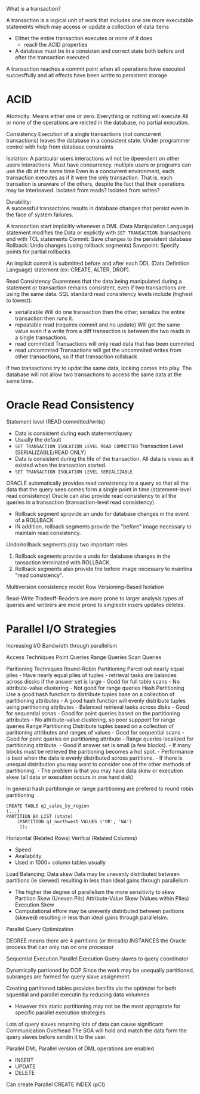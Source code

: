 What is a transaction?

A transaction is a logical unit of work that includes one ore more executable statements which may access or update a collection of data items
- EIther the entire transaction executes or none of it does
  - reacll the ACID properties
- A database must be in a consisten and correct state both before and after the transaction executed.

A transaction reaches a commit point when all operations have executed succesffully and all effects have been writte to persistent storage.

ACID
====
Atomicity: Means either one or zero.  Everything or nothing will execute
    All or none of the operations are relcted in the database, no partial execution.

Consistency 
  Execution of a single transactions (not concurrent transactions) leaves the database in a consistent state.  Under programmer control with help from database constraints

Isolation: A particular users interactions wil not be dpeendent on other users interactions.
    Must have concurrency. multiple users or programs can use the db at the same time
    Even in a concurrent environment, each transaction executes as if it were the only transaction.  That is, each transation is unaware of the others, despite the fact that their operations may be interleaved.
    Isolated from reads? Isolated from writes?

Durability:  
    A successful transactions results in database changes that persist even in the face of system failures.


A transaction start implicitly whenever a DML (Data Manipulation Language) statement modifies the Data or explictly with `SET TRANSACTION`.
transactions end with TCL statements
    Commit: Save changes to the persistent database
    Rollback: Undo changes (using rollback segments)
    Savepoint: Specify points for partial rollbacks

An implicit commit is submitted before and after each DDL (Data Definition Language) statement (ex: CREATE, ALTER, DROP).

Read Consistency
Guarentees that the data being manipulated during a statement or transaction remains consistent, even if two transactions are using the same data.
SQL standard read consistency levels include (highest to lowest):
- serializable 
  Will do one transaction then the other, serializs the entire transaction then runs it.
- repeatable read (requires commit and no update)
  Will get the same value even if a write from a diff transaction is between the two reads in a single transactions.
- read committed
  Transactions will only read data that has been commited
- read uncommited
  Transactions will get the uncommited writes from other transactions, so if that transaction rollsback

If two transactions try to updat the same data, locking comes into play.
The database will not allow two transactions to access the same data at the same time.


# Oracle Read Consistency

Statement level (READ committed/write)
- Data is consistent during each statement/query
- Usually the default
- `SET TRANSACTION ISOLATION LEVEL READ COMMITTED`
Transaction Level (SERIALIZABLE/READ ONLY)
- Data is consistent during the life of the transaction.  All data is views as it existed when the transaction started.
- `SET TRANSACTION ISOLATION LEVEL SERIALIZABLE`

ORACLE automatically provides read consistency to a query so that all the data that the query sees comes form a single point in time (statement-level read consistency)
Oracle can also provide read consistency to all the queries in a transaction (transaction-level read consistency)
- Rollback segment sprovide an undo for database changes in the event of a ROLLBACK
- IN addition, rollback segments provide the "before" image necessary to maintain read consistency.


Undo/rollback segments play two important roles
1. Rollback segments provide a undo for database changes in the tansaction terminated with ROLLBACK.
2. Rollback segments also provide the before image necessary to maintina "read consistency".

Multiversion consistency model
Row Versioning-Based Isolation

Read-Write Tradeoff-Readers are more prone to larger analysis types of queries and writeers are more prone to singleotn insers updates deletes.


Parallel I/O Strategies
=======================

Increasing I/O Bandwidth through parallelism

Access Techniques
    Point Queries
    Range Queries
    Scan Queries

Paritioning Techniques
    Round-Robin Partitioning
        Parcel out nearly equal piles
        - Have nearly equal piles of tuples
        - retrieval tasks are balances across dissks if the answer set is large
        - Godd for full table scans
        - No attribute-value clustering
        - Not good for range queries
    Hash Partitioning
        Use a good hash function to distribute tuples base on a collection of partitioning attributes
        - A good hash function will evenly distribute tuples using partitioning attributes
        - Balanced retrieval tasks across disks
        - Good for sequential scnas
        - Good for point queries based on the partitioning attributes
        - No attribute-value clustering, so poor suppport for range queries
    Range Partitioning
        Distribute tuples based on a collection of paritioning attributes and ranges of values
        - Good for sequential scans
        - Good for point queries on partitioning attribute
        - Range queries localized for partitioning attribute.
          - Good if answer set is small (a few blocks).
          - If many blocks must be retrieved the paritioning becomes a hot spot.
          - Performance is best when the data is evenly distributed across partitions.
          - If there is unequal distribution you may want to consider one of the other methods of partitioning.
          - The problem is that you may have data skew or execution skew (all data or execution occurs in one hard disk)

In general hash partitiongin or range partitioning are prefered to round robin partitioning


```
CREATE TABLE q1_sales_by_region
(...)
PARTITION BY LIST (state)
    (PARTITION q1_northwest VALUES ('OR', 'WA')
     ));
```

Horizontal (Related Rows)
Verifcal (Related Columns)
- Speed
- Availability
- Used in 1000+ column tables usually

Load Balancing: Data skew
Data may be unevenly distributed between partitions (ie skewed) resulting in less than ideal gains through parallelism
- The higher the degree of parallelism the more sensitivity to skew
Partition Skew (Uneven Pils)
Attribute-Value Skew (Values within Piles)
Execution Skew
- Computational effore may be unevenly distributed between paritions (skewed) resulting in less than ideal gains through parallelsim.

Parallel Query Optimization

DEGREE means there are 4 partitions (or threads) INSTANCES the Oracle process that can only run on one processor

Sequential Execution
Parallel Execution
Query slaves to query coordinator

Dynamically partioned by DOP
Since the work may be unequally partitioned, subranges are formed for query slave assignment.

Creating partitioned tables provides benifits via the optimzer for both squential and parallel executin by reducing data volumnes
- However this static partitioning may not be the most approprate for specific parallel execution strategies.

Lots of query slaves returning lots of data can cause significant Communication Overhead
The SGA will hold and match the data form the query slaves before sendin it to the user.

Parallel DML
Parallel version of DML operations are enabled
- INSERT
- UPDATE
- DELETE

Can create Parallel CREATE INDEX (pCI)
